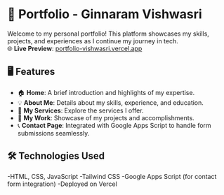 # 🌟 Portfolio - Ginnaram Vishwasri  
Welcome to my personal portfolio! This platform showcases my skills, projects, and experiences as I continue my journey in tech.  
🌐 **Live Preview**: [portfolio-vishwasri.vercel.app](https://portfolio-vishwasri.vercel.app)  
## 🖥 Features  
- 🏠 **Home**: A brief introduction and highlights of my expertise.  
- 💡 **About Me**: Details about my skills, experience, and education.  
- 🔧 **My Services**: Explore the services I offer.  
- 💼 **My Work**: Showcase of my projects and accomplishments.  
- 📞 **Contact Page**: Integrated with Google Apps Script to handle form submissions seamlessly.

## 🛠 Technologies Used
-HTML, CSS, JavaScript
-Tailwind CSS
-Google Apps Script (for contact form integration)
-Deployed on Vercel
